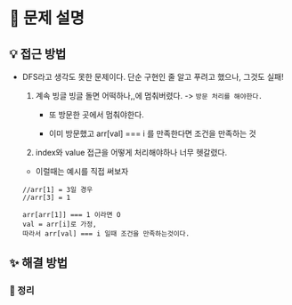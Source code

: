 # 📌 문제 설명

## 💡 접근 방법

- DFS라고 생각도 못한 문제이다.
  단순 구현인 줄 알고 푸려고 했으나, 그것도 실패!

  1. 계속 빙글 빙글 돌면 어떡하나,,에 멈춰버렸다. -> `방문 처리를 해야한다.`

     - 또 방문한 곳에서 멈춰야한다.

     - 이미 방문했고 arr[val] === i 를 만족한다면 조건을 만족하는 것

  2. index와 value 접근을 어떻게 처리해야하나 너무 헷갈렸다.

  - 이럴때는 예시를 직접 써보자

  ```
  //arr[1] = 3일 경우
  //arr[3] = 1

  arr[arr[1]] === 1 이라면 O
  val = arr[i]로 가정,
  따라서 arr[val] === i 일때 조건을 만족하는것이다.

  ```

## ✨ 해결 방법

### 📌 정리
